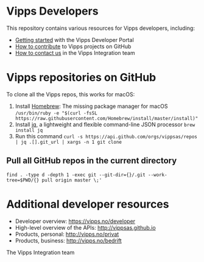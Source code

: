 # Vipps Developers

This repository contains various resources for Vipps developers, including:

* [Getting started](vipps-developer-portal-getting-started.md) with the Vipps Developer Portal
* [How to contribute](contribute.md) to Vipps projects on GitHub
* [How to contact us](contact.md) in the Vipps Integration team

# Vipps repositories on GitHub

To clone all the Vipps repos, this works for macOS:

1. Install [Homebrew](https://brew.sh): The missing package manager for macOS
        ```
/usr/bin/ruby -e "$(curl -fsSL https://raw.githubusercontent.com/Homebrew/install/master/install)"
        ```
2. Install [jq](https://stedolan.github.io/jq/), a lightweight and flexible command-line JSON processor
        ```
brew install jq
       ```
3. Run this command
        ```
curl -s https://api.github.com/orgs/vippsas/repos | jq .[].git_url | xargs -n 1 git clone
        ```

## Pull all GitHub repos in the current directory

```
find . -type d -depth 1 -exec git --git-dir={}/.git --work-tree=$PWD/{} pull origin master \;'
```

# Additional developer resources

* Developer overview: https://vipps.no/developer
* High-level overview of the APIs: http://vippsas.github.io
* Products, personal: http://vipps.no/privat
* Products, business: http://vipps.no/bedrift

The Vipps Integration team
